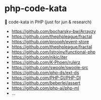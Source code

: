 # php-code-kata
🍿 code-kata in PHP (just for jun &amp; research)

* https://github.com/bocharsky-bw/Arrayzy  
* https://github.com/thephpleague/fractal  
* https://github.com/prooph/event-store  
* https://github.com/thephpleague/fractal  
* https://github.com/lstrojny/functional-php  
* https://github.com/nikic/iter  
* https://github.com/K-Phoen/rulerz  
* https://github.com/swoole/swoole-src  
* https://github.com/php-ds/ext-ds  
* https://github.com/PHP-DI/PHP-DI
* https://github.com/beberlei/assert
* https://github.com/php-ai/php-ml
* ...

